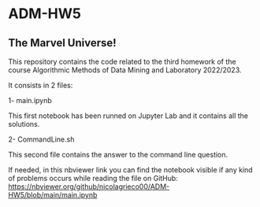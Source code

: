 # ADM-HW5
## The Marvel Universe!

This repository contains the code related to the third homework of the course Algorithmic Methods of Data Mining and Laboratory 2022/2023.

It consists in 2 files:

1- main.ipynb

This first notebook has been runned on Jupyter Lab and it contains all the solutions. 

2- CommandLine.sh

This second file contains the answer to the command line question.

If needed, in this nbviewer link you can find the notebook visible if any kind of problems occurs while reading the file on GitHub: https://nbviewer.org/github/nicolagrieco00/ADM-HW5/blob/main/main.ipynb
